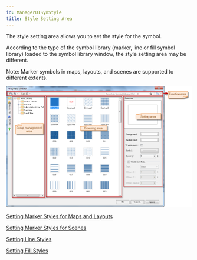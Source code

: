 ```yaml
---
id: ManagerUISymStyle
title: Style Setting Area
---  
```

The style setting area allows you to set the style for the symbol.

According to the type of the symbol library (marker, line or fill symbol
library) loaded to the symbol library window, the style setting area may be
different.

Note: Marker symbols in maps, layouts, and scenes are supported to different extents.

![](img/SymLibManagerUI.png)  
  
[Setting Marker Styles for Maps and Layouts](PointSymStyle)

[Setting Marker Styles for Scenes](Scene_PointSymStyle)

[Setting Line Styles](LineSymStyle)

[Setting Fill Styles](FillSymStyle)

